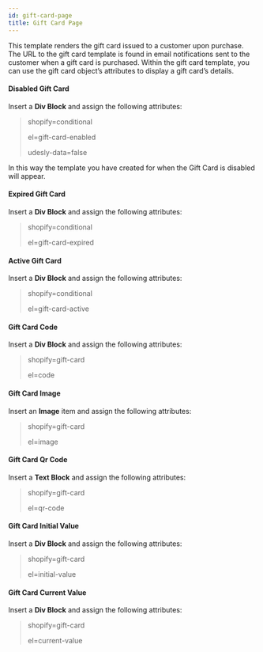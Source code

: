```yaml
---
id: gift-card-page
title: Gift Card Page
---
```


This template renders the gift card issued to a customer upon purchase. The URL to the gift card template is found in email notifications sent to the customer when a gift card is purchased.
Within the gift card template, you can use the gift card object’s attributes to display a gift card’s details.

#### Disabled Gift Card
Insert a **Div Block** and assign the following attributes:

> shopify=conditional
>
> el=gift-card-enabled
>
> udesly-data=false

In this way the template you have created for when the Gift Card is disabled will appear.

#### Expired Gift Card
Insert a **Div Block** and assign the following attributes:

> shopify=conditional
> 
> el=gift-card-expired

#### Active Gift Card
Insert a **Div Block** and assign the following attributes:

> shopify=conditional
>
> el=gift-card-active

#### Gift Card Code
Insert a **Div Block** and assign the following attributes:

> shopify=gift-card
>
> el=code

#### Gift Card Image
Insert an **Image** item and assign the following attributes:

> shopify=gift-card
>
> el=image

#### Gift Card Qr Code
Insert a **Text Block** and assign the following attributes:

> shopify=gift-card
>
> el=qr-code

#### Gift Card Initial Value
Insert a **Div Block** and assign the following attributes:

> shopify=gift-card
>
> el=initial-value

#### Gift Card Current Value
Insert a **Div Block** and assign the following attributes:

> shopify=gift-card
>
> el=current-value
